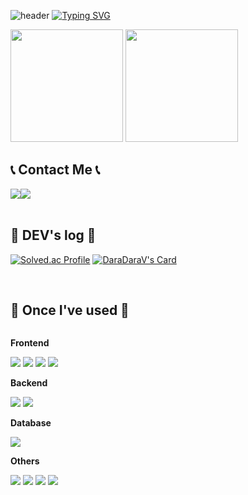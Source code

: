 ![header](https://capsule-render.vercel.app/api?type=waving&height=180&color=gradient&customColorList=0)
[![Typing SVG](https://readme-typing-svg.demolab.com?font=Alkatra&weight=500&size=45&duration=3500&pause=3&color=F9A6AE&center=false&vCenter=false&multiline=true&repeat=true&width=1000&height=120&lines=Welcome+to+Jiye%20Ryu's+GitHub!👋)](https://git.io/typing-svg)

<p>
  <img height="180em" src="https://github-readme-stats.vercel.app/api?username=devdaradara&show_icons=true&include_all_commits=true&theme=great-gatsby&include_orgs=true">
  <img height="180em" src="https://github-readme-stats.vercel.app/api/top-langs/?username=devdaradara&layout=compact&theme=great-gatsby&include_orgs=true">
</p>



## 📞 Contact Me 📞
<div style="display:flex; flex-direction:row;">
    <a href="mailto:devdaradara@gmail.com">
        <img src="https://img.shields.io/badge/Gmail-EA4335?style=for-the-badge&logo=Gmail&logoColor=white"> 
    </a>
    <a href="https://www.instagram.com/jiye.ryu">
        <img src="https://img.shields.io/badge/Instagram-E4405F?style=for-the-badge&logo=Instagram&logoColor=white"> 
    </a>
</div>

<br>


## 📑 DEV's log 📑

[![Solved.ac Profile](http://mazassumnida.wtf/api/v2/generate_badge?boj=jiyesung01)](https://solved.ac/jiyesung01/)
[![DaraDaraV's Card](https://github-readme-tistory-card.vercel.app/api?name=daradarav&theme=vue-dark)](https://daradarav.tistory.com/)

  
<br>

## 🔨 Once I've used 🔨
<div style="display:flex; flex-direction:column; align-items:flex-start;">
    <!-- Frontend -->
    <p><strong>Frontend</strong></p>
    <div>
        <img src="https://img.shields.io/badge/html5-E34F26?style=flat-square&logo=html5&logoColor=white"> 
        <img src="https://img.shields.io/badge/css-1572B6?style=flat-square&logo=css3&logoColor=white"> 
        <img src="https://img.shields.io/badge/javascript-F7DF1E?style=flat-square&logo=javascript&logoColor=black"> 
        <img src="https://img.shields.io/badge/react-61DAFB?style=flat-square&logo=react&logoColor=white">
    </div>
    <!-- Backend -->
    <p><strong>Backend</strong></p>
    <div>
        <img src="https://img.shields.io/badge/Java-007396?style=for-the-badge&logo=Java&logoColor=white"> 
        <img src="https://img.shields.io/badge/Spring Boot-6DB33F?style=for-the-badge&logo=spring boot&logoColor=white"> 
    </div>
    <!-- Database -->
    <p><strong>Database</strong></p>
    <div>
        <img src="https://img.shields.io/badge/mysql-4479A1?style=for-the-badge&logo=mysql&logoColor=white"> 
    </div>
    <!-- Others -->
    <p><strong>Others</strong></p>
    <div>
        <img src="https://img.shields.io/badge/Kotlin-7F52FF?style=flat-square&logo=kotlin&logoColor=white">
        <img src="https://img.shields.io/badge/Andoid Studio-3DDC84?style=flat-square&logo=android studio&logoColor=white">
        <img src="https://img.shields.io/badge/python-3776AB?style=flat-square&logo=python&logoColor=white"> 
        <img src="https://img.shields.io/badge/swift-F05138?style=flat-square&logo=swift&logoColor=white"> 
    </div>
  <br>
</div>
